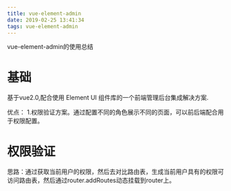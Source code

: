 ```yaml
---
title: vue-element-admin
date: 2019-02-25 13:41:34
tags: vue-element-admin
---
```


vue-element-admin的使用总结

<!-- more -->

# 基础

基于vue2.0,配合使用 Element UI 组件库的一个前端管理后台集成解决方案.

优点：
1.权限验证方案。通过配置不同的角色展示不同的页面，可以前后端配合用于权限配置。

# 权限验证

思路：通过获取当前用户的权限，然后去对比路由表，生成当前用户具有的权限可访问路由表，然后通过router.addRoutes动态挂载到router上。
